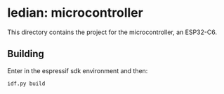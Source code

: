 # ledian: microcontroller

This directory contains the project for the microcontroller, an ESP32-C6.

## Building

Enter in the espressif sdk environment and then:

```
idf.py build
```
